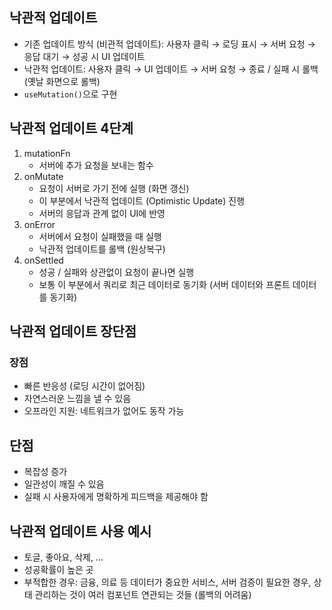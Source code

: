 ## 낙관적 업데이트

- 기존 업데이트 방식 (비관적 업데이트): 사용자 클릭 → 로딩 표시 → 서버 요청 → 응답 대기 → 성공 시 UI 업데이트
- 낙관적 업데이트: 사용자 클릭 → UI 업데이트 → 서버 요청 → 종료 / 실패 시 롤백 (옛날 화면으로 롤백)
- `useMutation()`으로 구현
  <br/>

## 낙관적 업데이트 4단계

1. mutationFn
   - 서버에 추가 요청을 보내는 함수
2. onMutate
   - 요청이 서버로 가기 전에 실행 (화면 갱신)
   - 이 부분에서 낙관적 업데이트 (Optimistic Update) 진행
   - 서버의 응답과 관계 없이 UI에 반영
3. onError
   - 서버에서 요청이 실패했을 때 실행
   - 낙관적 업데이트를 롤백 (원상복구)
4. onSettled
   - 성공 / 실패와 상관없이 요청이 끝나면 실행
   - 보통 이 부분에서 쿼리로 최근 데이터로 동기화 (서버 데이터와 프론트 데이터를 동기화)

## 낙관적 업데이트 장단점

### 장점

- 빠른 반응성 (로딩 시간이 없어짐)
- 자연스러운 느낌을 낼 수 있음
- 오프라인 지원: 네트워크가 없어도 동작 가능

## 단점

- 복잡성 증가
- 일관성이 깨질 수 있음
- 실패 시 사용자에게 명확하게 피드백을 제공해야 함

## 낙관적 업데이트 사용 예시

- 토글, 좋아요, 삭제, …
- 성공확률이 높은 곳
- 부적합한 경우: 금융, 의료 등 데이터가 중요한 서비스, 서버 검증이 필요한 경우, 상태 관리하는 것이 여러 컴포넌트 연관되는 것들 (롤백의 어려움)

